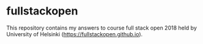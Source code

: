 # fullstackopen
This repository contains my answers to course full stack open 2018 held by University of Helsinki (https://fullstackopen.github.io).

